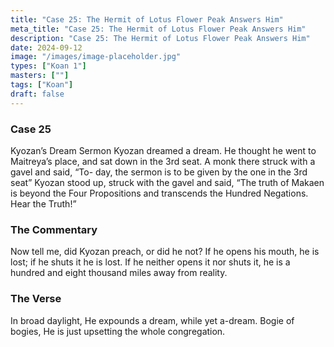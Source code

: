 ```yaml
---
title: "Case 25: The Hermit of Lotus Flower Peak Answers Him"
meta_title: "Case 25: The Hermit of Lotus Flower Peak Answers Him"
description: "Case 25: The Hermit of Lotus Flower Peak Answers Him"
date: 2024-09-12
image: "/images/image-placeholder.jpg"
types: ["Koan 1"]
masters: [""]
tags: ["Koan"]
draft: false
---
```



### Case 25

Kyozan’s Dream Sermon
Kyozan dreamed a dream. He thought he went to Maitreya’s place, and sat down in the 3rd seat. A monk there struck with a gavel and said, “To- day, the sermon is to be given by the one in the 3rd seat” Kyozan stood up, struck with the gavel and said, “The truth of Makaen is beyond the Four Propositions and transcends the Hundred Negations. Hear the Truth!”

### The Commentary
Now tell me, did Kyozan preach, or did he not? If he opens his mouth, he is lost; if he shuts it he is lost. If he neither opens it nor shuts it, he is a hundred and eight thousand miles away from reality.

### The Verse
In broad daylight,
He expounds a dream, while yet a-dream. Bogie of bogies,
He is just upsetting the whole congregation.
